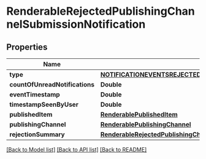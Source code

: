 # RenderableRejectedPublishingChannelSubmissionNotification

## Properties
Name | Type | Description | Notes
------------ | ------------- | ------------- | -------------
**type** | [**NOTIFICATIONEVENTSREJECTEDPUBLISHINGCHANNELSUBMISSION**](NOTIFICATIONEVENTSREJECTEDPUBLISHINGCHANNELSUBMISSION.md) |  | 
**countOfUnreadNotifications** | **Double** |  | 
**eventTimestamp** | **Double** |  | 
**timestampSeenByUser** | **Double** |  | [optional] 
**publishedItem** | [**RenderablePublishedItem**](RenderablePublishedItem.md) |  | 
**publishingChannel** | [**RenderablePublishingChannel**](RenderablePublishingChannel.md) |  | 
**rejectionSummary** | [**RenderableRejectedPublishingChannelSubmissionNotificationRejectionSummary**](RenderableRejectedPublishingChannelSubmissionNotificationRejectionSummary.md) |  | 

[[Back to Model list]](../README.md#documentation-for-models) [[Back to API list]](../README.md#documentation-for-api-endpoints) [[Back to README]](../README.md)


